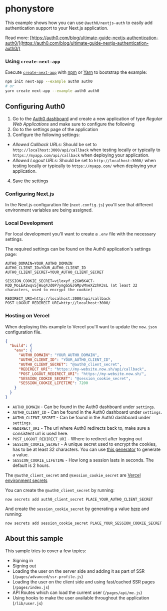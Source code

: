 # phonystore

This example shows how you can use `@auth0/nextjs-auth` to easily add authentication support to your Next.js application.

Read more: [https://auth0.com/blog/ultimate-guide-nextjs-authentication-auth0/](https://auth0.com/blog/ultimate-guide-nextjs-authentication-auth0/)

### Using `create-next-app`

Execute [`create-next-app`](https://github.com/zeit/next.js/tree/canary/packages/create-next-app) with [npm](https://docs.npmjs.com/cli/init) or [Yarn](https://yarnpkg.com/lang/en/docs/cli/create/) to bootstrap the example:

```bash
npm init next-app --example auth0 auth0
# or
yarn create next-app --example auth0 auth0
```

## Configuring Auth0

1. Go to the [Auth0 dashboard](https://manage.auth0.com/) and create a new application of type _Regular Web Applications_ and make sure to configure the following
2. Go to the settings page of the application
3. Configure the following settings:

- _Allowed Callback URLs_: Should be set to `http://localhost:3000/api/callback` when testing locally or typically to `https://myapp.com/api/callback` when deploying your application.
- _Allowed Logout URLs_: Should be set to `http://localhost:3000/` when testing locally or typically to `https://myapp.com/` when deploying your application.

4. Save the settings

### Configuring Next.js

In the Next.js configuration file (`next.config.js`) you'll see that different environment variables are being assigned.

### Local Development

For local development you'll want to create a `.env` file with the necessary settings.

The required settings can be found on the Auth0 application's settings page:

```
AUTH0_DOMAIN=YOUR_AUTH0_DOMAIN
AUTH0_CLIENT_ID=YOUR_AUTH0_CLIENT_ID
AUTH0_CLIENT_SECRET=YOUR_AUTH0_CLIENT_SECRET

SESSION_COOKIE_SECRET=viloxyf_z2GW6K4CT-KQD_MoLEA2wqv5jWuq4Jd0P7ymgG5GJGMpvMneXZzhK3sL (at least 32 characters, used to encrypt the cookie)

REDIRECT_URI=http://localhost:3000/api/callback
POST_LOGOUT_REDIRECT_URI=http://localhost:3000/
```

### Hosting on Vercel

When deploying this example to Vercel you'll want to update the `now.json` configuration file.

```json
{
  "build": {
    "env": {
      "AUTH0_DOMAIN": "YOUR_AUTH0_DOMAIN",
      "AUTH0_CLIENT_ID": "YOUR_AUTH0_CLIENT_ID",
      "AUTH0_CLIENT_SECRET": "@auth0_client_secret",
      "REDIRECT_URI": "https://my-website.now.sh/api/callback",
      "POST_LOGOUT_REDIRECT_URI": "https://my-website.now.sh/",
      "SESSION_COOKIE_SECRET": "@session_cookie_secret",
      "SESSION_COOKIE_LIFETIME": 7200
    }
  }
}
```

- `AUTH0_DOMAIN` - Can be found in the Auth0 dashboard under `settings`.
- `AUTH0_CLIENT_ID` - Can be found in the Auth0 dashboard under `settings`.
- `AUTH0_CLIENT_SECRET` - Can be found in the Auth0 dashboard under `settings`.
- `REDIRECT_URI` - The url where Auth0 redirects back to, make sure a consistent url is used here.
- `POST_LOGOUT_REDIRECT_URI` - Where to redirect after logging out
- `SESSION_COOKIE_SECRET` - A unique secret used to encrypt the cookies, has to be at least 32 characters. You can use [this generator](https://generate-secret.now.sh/32) to generate a value.
- `SESSION_COOKIE_LIFETIME` - How long a session lasts in seconds. The default is 2 hours.

The `@auth0_client_secret` and `@session_cookie_secret` are [Vercel environment secrets](https://vercel.com/docs/v2/environment-variables-and-secrets/)

You can create the `@auth0_client_secret` by running:

```
now secrets add auth0_client_secret PLACE_YOUR_AUTH0_CLIENT_SECRET
```

And create the `session_cookie_secret` by generating a value [here](https://generate-secret.now.sh/32) and running:

```
now secrets add session_cookie_secret PLACE_YOUR_SESSION_COOKIE_SECRET
```

## About this sample

This sample tries to cover a few topics:

- Signing in
- Signing out
- Loading the user on the server side and adding it as part of SSR (`/pages/advanced/ssr-profile.js`)
- Loading the user on the client side and using fast/cached SSR pages (`/pages/index.js`)
- API Routes which can load the current user (`/pages/api/me.js`)
- Using hooks to make the user available throughout the application (`/lib/user.js`)
